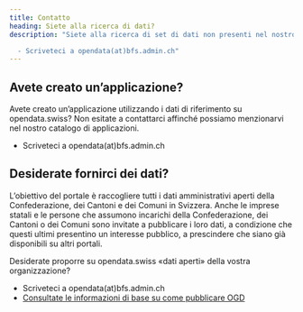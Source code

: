 ```yaml
---
title: Contatto
heading: Siete alla ricerca di dati?
description: "Siete alla ricerca di set di dati non presenti nel nostro catalogo? Se sì, contattateci per richiederne la pubblicazione.

  - Scriveteci a opendata(at)bfs.admin.ch"
---
```


## Avete creato un’applicazione?

Avete creato un’applicazione utilizzando i dati di riferimento su opendata.swiss? Non esitate a contattarci affinché possiamo menzionarvi nel nostro catalogo di applicazioni.

- Scriveteci a opendata(at)bfs.admin.ch

## Desiderate fornirci dei dati?

L’obiettivo del portale è raccogliere tutti i dati amministrativi aperti della Confederazione, dei Cantoni e dei Comuni in Svizzera. Anche le imprese statali e le persone che assumono incarichi della Confederazione, dei Cantoni o dei Comuni sono invitate a pubblicare i loro dati, a condizione che questi ultimi presentino un interesse pubblico, a prescindere che siano già disponibili su altri portali.

Desiderate proporre su opendata.swiss «dati aperti» della vostra organizzazione?

- Scriveteci a opendata(at)bfs.admin.ch
- [Consultate le informazioni di base su come pubblicare OGD](/handbook)
